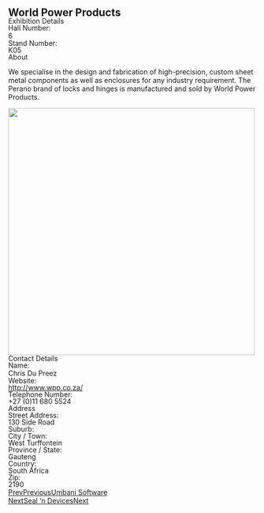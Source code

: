 <div id="site-content" class="site-content">
		<div class="customify-container">
			<div class="customify-grid">
				<main id="main" class="content-area customify-col-12">
						<div class="content-inner">
				<div data-elementor-type="single" data-elementor-id="1238" class="elementor elementor-1238 elementor-location-single post-405 exhibitor type-exhibitor status-publish has-post-thumbnail hentry expo-halls-2">
								<section class="elementor-section elementor-top-section elementor-element elementor-element-1b522a8c elementor-section-boxed elementor-section-height-default elementor-section-height-default" data-id="1b522a8c" data-element_type="section" data-settings="{&quot;background_background&quot;:&quot;classic&quot;}">
						<div class="elementor-container elementor-column-gap-default">
					<div class="elementor-column elementor-col-100 elementor-top-column elementor-element elementor-element-3fc422b3" data-id="3fc422b3" data-element_type="column">
			<div class="elementor-widget-wrap elementor-element-populated">
								<div class="elementor-element elementor-element-5f8044af elementor-widget elementor-widget-theme-post-title elementor-page-title elementor-widget-heading" data-id="5f8044af" data-element_type="widget" data-widget_type="theme-post-title.default">
				<div class="elementor-widget-container">
			<style>/*! elementor - v3.13.3 - 28-05-2023 */
.elementor-heading-title{padding:0;margin:0;line-height:1}.elementor-widget-heading .elementor-heading-title[class*=elementor-size-]>a{color:inherit;font-size:inherit;line-height:inherit}.elementor-widget-heading .elementor-heading-title.elementor-size-small{font-size:15px}.elementor-widget-heading .elementor-heading-title.elementor-size-medium{font-size:19px}.elementor-widget-heading .elementor-heading-title.elementor-size-large{font-size:29px}.elementor-widget-heading .elementor-heading-title.elementor-size-xl{font-size:39px}.elementor-widget-heading .elementor-heading-title.elementor-size-xxl{font-size:59px}</style><h1 class="elementor-heading-title elementor-size-default">World Power Products</h1>		</div>
				</div>
					</div>
		</div>
							</div>
		</section>
				<section class="elementor-section elementor-top-section elementor-element elementor-element-77bc3ef0 elementor-section-boxed elementor-section-height-default elementor-section-height-default" data-id="77bc3ef0" data-element_type="section">
						<div class="elementor-container elementor-column-gap-default">
					<div class="elementor-column elementor-col-50 elementor-top-column elementor-element elementor-element-7e541e2b" data-id="7e541e2b" data-element_type="column">
			<div class="elementor-widget-wrap elementor-element-populated">
								<div class="elementor-element elementor-element-30d28433 elementor-widget elementor-widget-heading" data-id="30d28433" data-element_type="widget" data-widget_type="heading.default">
				<div class="elementor-widget-container">
			<p class="elementor-heading-title elementor-size-default">Exhibition Details</p>		</div>
				</div>
				<section class="elementor-section elementor-inner-section elementor-element elementor-element-b70d558 elementor-section-boxed elementor-section-height-default elementor-section-height-default" data-id="b70d558" data-element_type="section">
						<div class="elementor-container elementor-column-gap-default">
					<div class="elementor-column elementor-col-50 elementor-inner-column elementor-element elementor-element-2bdd30a0" data-id="2bdd30a0" data-element_type="column">
			<div class="elementor-widget-wrap elementor-element-populated">
								<div class="elementor-element elementor-element-1e8d9fe elementor-widget elementor-widget-heading" data-id="1e8d9fe" data-element_type="widget" data-widget_type="heading.default">
				<div class="elementor-widget-container">
			<p class="elementor-heading-title elementor-size-default">Hall Number:</p>		</div>
				</div>
					</div>
		</div>
				<div class="elementor-column elementor-col-50 elementor-inner-column elementor-element elementor-element-27fd6e8" data-id="27fd6e8" data-element_type="column">
			<div class="elementor-widget-wrap elementor-element-populated">
								<div class="elementor-element elementor-element-52490ecd elementor-widget elementor-widget-text-editor" data-id="52490ecd" data-element_type="widget" data-widget_type="text-editor.default">
				<div class="elementor-widget-container">
			<style>/*! elementor - v3.13.3 - 28-05-2023 */
.elementor-widget-text-editor.elementor-drop-cap-view-stacked .elementor-drop-cap{background-color:#69727d;color:#fff}.elementor-widget-text-editor.elementor-drop-cap-view-framed .elementor-drop-cap{color:#69727d;border:3px solid;background-color:transparent}.elementor-widget-text-editor:not(.elementor-drop-cap-view-default) .elementor-drop-cap{margin-top:8px}.elementor-widget-text-editor:not(.elementor-drop-cap-view-default) .elementor-drop-cap-letter{width:1em;height:1em}.elementor-widget-text-editor .elementor-drop-cap{float:left;text-align:center;line-height:1;font-size:50px}.elementor-widget-text-editor .elementor-drop-cap-letter{display:inline-block}</style>				6						</div>
				</div>
					</div>
		</div>
							</div>
		</section>
				<section class="elementor-section elementor-inner-section elementor-element elementor-element-3bf9f1f5 elementor-section-boxed elementor-section-height-default elementor-section-height-default" data-id="3bf9f1f5" data-element_type="section">
						<div class="elementor-container elementor-column-gap-default">
					<div class="elementor-column elementor-col-50 elementor-inner-column elementor-element elementor-element-768c70ea" data-id="768c70ea" data-element_type="column">
			<div class="elementor-widget-wrap elementor-element-populated">
								<div class="elementor-element elementor-element-3090bf2b elementor-widget elementor-widget-heading" data-id="3090bf2b" data-element_type="widget" data-widget_type="heading.default">
				<div class="elementor-widget-container">
			<p class="elementor-heading-title elementor-size-default">Stand Number:</p>		</div>
				</div>
					</div>
		</div>
				<div class="elementor-column elementor-col-50 elementor-inner-column elementor-element elementor-element-4fe529b9" data-id="4fe529b9" data-element_type="column">
			<div class="elementor-widget-wrap elementor-element-populated">
								<div class="elementor-element elementor-element-a771e03 elementor-widget elementor-widget-heading" data-id="a771e03" data-element_type="widget" data-widget_type="heading.default">
				<div class="elementor-widget-container">
			<p class="elementor-heading-title elementor-size-default">K05</p>		</div>
				</div>
					</div>
		</div>
							</div>
		</section>
				<div class="elementor-element elementor-element-3bd266ec elementor-widget-divider--view-line elementor-widget elementor-widget-divider" data-id="3bd266ec" data-element_type="widget" data-widget_type="divider.default">
				<div class="elementor-widget-container">
			<style>/*! elementor - v3.13.3 - 28-05-2023 */
.elementor-widget-divider{--divider-border-style:none;--divider-border-width:1px;--divider-color:#0c0d0e;--divider-icon-size:20px;--divider-element-spacing:10px;--divider-pattern-height:24px;--divider-pattern-size:20px;--divider-pattern-url:none;--divider-pattern-repeat:repeat-x}.elementor-widget-divider .elementor-divider{display:flex}.elementor-widget-divider .elementor-divider__text{font-size:15px;line-height:1;max-width:95%}.elementor-widget-divider .elementor-divider__element{margin:0 var(--divider-element-spacing);flex-shrink:0}.elementor-widget-divider .elementor-icon{font-size:var(--divider-icon-size)}.elementor-widget-divider .elementor-divider-separator{display:flex;margin:0;direction:ltr}.elementor-widget-divider--view-line_icon .elementor-divider-separator,.elementor-widget-divider--view-line_text .elementor-divider-separator{align-items:center}.elementor-widget-divider--view-line_icon .elementor-divider-separator:after,.elementor-widget-divider--view-line_icon .elementor-divider-separator:before,.elementor-widget-divider--view-line_text .elementor-divider-separator:after,.elementor-widget-divider--view-line_text .elementor-divider-separator:before{display:block;content:"";border-bottom:0;flex-grow:1;border-top:var(--divider-border-width) var(--divider-border-style) var(--divider-color)}.elementor-widget-divider--element-align-left .elementor-divider .elementor-divider-separator>.elementor-divider__svg:first-of-type{flex-grow:0;flex-shrink:100}.elementor-widget-divider--element-align-left .elementor-divider-separator:before{content:none}.elementor-widget-divider--element-align-left .elementor-divider__element{margin-left:0}.elementor-widget-divider--element-align-right .elementor-divider .elementor-divider-separator>.elementor-divider__svg:last-of-type{flex-grow:0;flex-shrink:100}.elementor-widget-divider--element-align-right .elementor-divider-separator:after{content:none}.elementor-widget-divider--element-align-right .elementor-divider__element{margin-right:0}.elementor-widget-divider:not(.elementor-widget-divider--view-line_text):not(.elementor-widget-divider--view-line_icon) .elementor-divider-separator{border-top:var(--divider-border-width) var(--divider-border-style) var(--divider-color)}.elementor-widget-divider--separator-type-pattern{--divider-border-style:none}.elementor-widget-divider--separator-type-pattern.elementor-widget-divider--view-line .elementor-divider-separator,.elementor-widget-divider--separator-type-pattern:not(.elementor-widget-divider--view-line) .elementor-divider-separator:after,.elementor-widget-divider--separator-type-pattern:not(.elementor-widget-divider--view-line) .elementor-divider-separator:before,.elementor-widget-divider--separator-type-pattern:not([class*=elementor-widget-divider--view]) .elementor-divider-separator{width:100%;min-height:var(--divider-pattern-height);-webkit-mask-size:var(--divider-pattern-size) 100%;mask-size:var(--divider-pattern-size) 100%;-webkit-mask-repeat:var(--divider-pattern-repeat);mask-repeat:var(--divider-pattern-repeat);background-color:var(--divider-color);-webkit-mask-image:var(--divider-pattern-url);mask-image:var(--divider-pattern-url)}.elementor-widget-divider--no-spacing{--divider-pattern-size:auto}.elementor-widget-divider--bg-round{--divider-pattern-repeat:round}.rtl .elementor-widget-divider .elementor-divider__text{direction:rtl}.e-con-inner>.elementor-widget-divider,.e-con>.elementor-widget-divider{width:var(--container-widget-width,100%);--flex-grow:var(--container-widget-flex-grow)}</style>		<div class="elementor-divider">
			<span class="elementor-divider-separator">
						</span>
		</div>
				</div>
				</div>
				<div class="elementor-element elementor-element-5f4ff123 elementor-widget elementor-widget-heading" data-id="5f4ff123" data-element_type="widget" data-widget_type="heading.default">
				<div class="elementor-widget-container">
			<p class="elementor-heading-title elementor-size-default">About</p>		</div>
				</div>
				<div class="elementor-element elementor-element-27ebdcb8 elementor-widget elementor-widget-heading" data-id="27ebdcb8" data-element_type="widget" data-widget_type="heading.default">
				<div class="elementor-widget-container">
			<p class="elementor-heading-title elementor-size-default"></p><p>We specialise in the design and fabrication of high-precision, custom sheet metal components as well as enclosures for any industry requirement. The Perano brand of locks and hinges is manufactured and sold by World Power Products.</p>
<p></p>		</div>
				</div>
					</div>
		</div>
				<div class="elementor-column elementor-col-50 elementor-top-column elementor-element elementor-element-2301005d" data-id="2301005d" data-element_type="column">
			<div class="elementor-widget-wrap elementor-element-populated">
								<div class="elementor-element elementor-element-650667ca elementor-widget elementor-widget-theme-post-featured-image elementor-widget-image" data-id="650667ca" data-element_type="widget" data-widget_type="theme-post-featured-image.default">
				<div class="elementor-widget-container">
															<img width="500" height="500" src="https://www.electramining.co.za/wp-content/uploads/2019/12/WPP.jpg" class="attachment-full size-full wp-image-1848" alt="" loading="lazy" srcset="https://www.electramining.co.za/wp-content/uploads/2019/12/WPP.jpg 500w, https://www.electramining.co.za/wp-content/uploads/2019/12/WPP-300x300.jpg 300w, https://www.electramining.co.za/wp-content/uploads/2019/12/WPP-150x150.jpg 150w, https://www.electramining.co.za/wp-content/uploads/2019/12/WPP-96x96.jpg 96w" sizes="(max-width: 500px) 100vw, 500px">															</div>
				</div>
					</div>
		</div>
							</div>
		</section>
				<section class="elementor-section elementor-top-section elementor-element elementor-element-2e3100a4 elementor-section-boxed elementor-section-height-default elementor-section-height-default" data-id="2e3100a4" data-element_type="section">
						<div class="elementor-container elementor-column-gap-no">
					<div class="elementor-column elementor-col-100 elementor-top-column elementor-element elementor-element-12c439f1" data-id="12c439f1" data-element_type="column">
			<div class="elementor-widget-wrap elementor-element-populated">
								<div class="elementor-element elementor-element-21a8d9c elementor-widget-divider--view-line elementor-widget elementor-widget-divider" data-id="21a8d9c" data-element_type="widget" data-widget_type="divider.default">
				<div class="elementor-widget-container">
					<div class="elementor-divider">
			<span class="elementor-divider-separator">
						</span>
		</div>
				</div>
				</div>
					</div>
		</div>
							</div>
		</section>
				<section class="elementor-section elementor-top-section elementor-element elementor-element-59203e58 elementor-section-boxed elementor-section-height-default elementor-section-height-default" data-id="59203e58" data-element_type="section">
						<div class="elementor-container elementor-column-gap-no">
					<div class="elementor-column elementor-col-50 elementor-top-column elementor-element elementor-element-218787fa" data-id="218787fa" data-element_type="column">
			<div class="elementor-widget-wrap elementor-element-populated">
								<section class="elementor-section elementor-inner-section elementor-element elementor-element-58aab5e3 elementor-section-boxed elementor-section-height-default elementor-section-height-default" data-id="58aab5e3" data-element_type="section" data-settings="{&quot;background_background&quot;:&quot;classic&quot;}">
						<div class="elementor-container elementor-column-gap-default">
					<div class="elementor-column elementor-col-100 elementor-inner-column elementor-element elementor-element-47e5d856" data-id="47e5d856" data-element_type="column">
			<div class="elementor-widget-wrap elementor-element-populated">
								<div class="elementor-element elementor-element-662a0b4 elementor-widget elementor-widget-heading" data-id="662a0b4" data-element_type="widget" data-widget_type="heading.default">
				<div class="elementor-widget-container">
			<p class="elementor-heading-title elementor-size-default">Contact Details</p>		</div>
				</div>
					</div>
		</div>
							</div>
		</section>
				<section class="elementor-section elementor-inner-section elementor-element elementor-element-137fa896 elementor-section-boxed elementor-section-height-default elementor-section-height-default" data-id="137fa896" data-element_type="section">
						<div class="elementor-container elementor-column-gap-default">
					<div class="elementor-column elementor-col-50 elementor-inner-column elementor-element elementor-element-3c915b94" data-id="3c915b94" data-element_type="column">
			<div class="elementor-widget-wrap elementor-element-populated">
								<div class="elementor-element elementor-element-316d1ca9 elementor-widget elementor-widget-heading" data-id="316d1ca9" data-element_type="widget" data-widget_type="heading.default">
				<div class="elementor-widget-container">
			<p class="elementor-heading-title elementor-size-default">Name: </p>		</div>
				</div>
					</div>
		</div>
				<div class="elementor-column elementor-col-50 elementor-inner-column elementor-element elementor-element-34b91f7a" data-id="34b91f7a" data-element_type="column">
			<div class="elementor-widget-wrap elementor-element-populated">
								<div class="elementor-element elementor-element-136300ee elementor-widget elementor-widget-text-editor" data-id="136300ee" data-element_type="widget" data-widget_type="text-editor.default">
				<div class="elementor-widget-container">
							Chris Du Preez						</div>
				</div>
					</div>
		</div>
							</div>
		</section>
				<section class="elementor-section elementor-inner-section elementor-element elementor-element-5854ab7 elementor-section-boxed elementor-section-height-default elementor-section-height-default" data-id="5854ab7" data-element_type="section">
						<div class="elementor-container elementor-column-gap-default">
					<div class="elementor-column elementor-col-50 elementor-inner-column elementor-element elementor-element-3a0e5a2f" data-id="3a0e5a2f" data-element_type="column">
			<div class="elementor-widget-wrap elementor-element-populated">
								<div class="elementor-element elementor-element-f3164f0 elementor-widget elementor-widget-heading" data-id="f3164f0" data-element_type="widget" data-widget_type="heading.default">
				<div class="elementor-widget-container">
			<p class="elementor-heading-title elementor-size-default">Website: </p>		</div>
				</div>
					</div>
		</div>
				<div class="elementor-column elementor-col-50 elementor-inner-column elementor-element elementor-element-1fbd3b5e" data-id="1fbd3b5e" data-element_type="column">
			<div class="elementor-widget-wrap elementor-element-populated">
								<div class="elementor-element elementor-element-5ff93005 elementor-widget elementor-widget-heading" data-id="5ff93005" data-element_type="widget" data-widget_type="heading.default">
				<div class="elementor-widget-container">
			<p class="elementor-heading-title elementor-size-default"><a href="http://www.wpp.co.za/">http://www.wpp.co.za/</a></p>		</div>
				</div>
					</div>
		</div>
							</div>
		</section>
				<section class="elementor-section elementor-inner-section elementor-element elementor-element-29379509 elementor-section-boxed elementor-section-height-default elementor-section-height-default" data-id="29379509" data-element_type="section">
						<div class="elementor-container elementor-column-gap-default">
					<div class="elementor-column elementor-col-50 elementor-inner-column elementor-element elementor-element-48d1d966" data-id="48d1d966" data-element_type="column">
			<div class="elementor-widget-wrap elementor-element-populated">
								<div class="elementor-element elementor-element-47fff6 elementor-widget elementor-widget-heading" data-id="47fff6" data-element_type="widget" data-widget_type="heading.default">
				<div class="elementor-widget-container">
			<p class="elementor-heading-title elementor-size-default">Telephone Number: </p>		</div>
				</div>
					</div>
		</div>
				<div class="elementor-column elementor-col-50 elementor-inner-column elementor-element elementor-element-41bd434d" data-id="41bd434d" data-element_type="column">
			<div class="elementor-widget-wrap elementor-element-populated">
								<div class="elementor-element elementor-element-721c0715 elementor-widget elementor-widget-heading" data-id="721c0715" data-element_type="widget" data-widget_type="heading.default">
				<div class="elementor-widget-container">
			<p class="elementor-heading-title elementor-size-default">+27 (0)11 680 5524</p>		</div>
				</div>
					</div>
		</div>
							</div>
		</section>
				<div class="elementor-element elementor-element-3a5d102f elementor-widget-divider--view-line elementor-widget elementor-widget-divider" data-id="3a5d102f" data-element_type="widget" data-widget_type="divider.default">
				<div class="elementor-widget-container">
					<div class="elementor-divider">
			<span class="elementor-divider-separator">
						</span>
		</div>
				</div>
				</div>
				<section class="elementor-section elementor-inner-section elementor-element elementor-element-4ca4fa49 elementor-section-boxed elementor-section-height-default elementor-section-height-default" data-id="4ca4fa49" data-element_type="section" data-settings="{&quot;background_background&quot;:&quot;classic&quot;}">
						<div class="elementor-container elementor-column-gap-default">
					<div class="elementor-column elementor-col-100 elementor-inner-column elementor-element elementor-element-1191ca67" data-id="1191ca67" data-element_type="column">
			<div class="elementor-widget-wrap elementor-element-populated">
								<div class="elementor-element elementor-element-183af601 elementor-widget elementor-widget-heading" data-id="183af601" data-element_type="widget" data-widget_type="heading.default">
				<div class="elementor-widget-container">
			<p class="elementor-heading-title elementor-size-default">Address</p>		</div>
				</div>
					</div>
		</div>
							</div>
		</section>
				<section class="elementor-section elementor-inner-section elementor-element elementor-element-3d0fb139 elementor-section-boxed elementor-section-height-default elementor-section-height-default" data-id="3d0fb139" data-element_type="section">
						<div class="elementor-container elementor-column-gap-default">
					<div class="elementor-column elementor-col-50 elementor-inner-column elementor-element elementor-element-ca59117" data-id="ca59117" data-element_type="column">
			<div class="elementor-widget-wrap elementor-element-populated">
								<div class="elementor-element elementor-element-15d6c368 elementor-widget elementor-widget-heading" data-id="15d6c368" data-element_type="widget" data-widget_type="heading.default">
				<div class="elementor-widget-container">
			<p class="elementor-heading-title elementor-size-default">Street Address:</p>		</div>
				</div>
					</div>
		</div>
				<div class="elementor-column elementor-col-50 elementor-inner-column elementor-element elementor-element-d9d367f" data-id="d9d367f" data-element_type="column">
			<div class="elementor-widget-wrap elementor-element-populated">
								<div class="elementor-element elementor-element-3ea33ba1 elementor-widget elementor-widget-heading" data-id="3ea33ba1" data-element_type="widget" data-widget_type="heading.default">
				<div class="elementor-widget-container">
			<p class="elementor-heading-title elementor-size-default">130 Side Road</p>		</div>
				</div>
					</div>
		</div>
							</div>
		</section>
				<section class="elementor-section elementor-inner-section elementor-element elementor-element-e61143 elementor-section-boxed elementor-section-height-default elementor-section-height-default" data-id="e61143" data-element_type="section">
						<div class="elementor-container elementor-column-gap-default">
					<div class="elementor-column elementor-col-50 elementor-inner-column elementor-element elementor-element-4c3af521" data-id="4c3af521" data-element_type="column">
			<div class="elementor-widget-wrap elementor-element-populated">
								<div class="elementor-element elementor-element-445db365 elementor-widget elementor-widget-heading" data-id="445db365" data-element_type="widget" data-widget_type="heading.default">
				<div class="elementor-widget-container">
			<p class="elementor-heading-title elementor-size-default">Suburb:</p>		</div>
				</div>
					</div>
		</div>
				<div class="elementor-column elementor-col-50 elementor-inner-column elementor-element elementor-element-d2eed6e" data-id="d2eed6e" data-element_type="column">
			<div class="elementor-widget-wrap elementor-element-populated">
									</div>
		</div>
							</div>
		</section>
				<section class="elementor-section elementor-inner-section elementor-element elementor-element-118228de elementor-section-boxed elementor-section-height-default elementor-section-height-default" data-id="118228de" data-element_type="section">
						<div class="elementor-container elementor-column-gap-default">
					<div class="elementor-column elementor-col-50 elementor-inner-column elementor-element elementor-element-880ad31" data-id="880ad31" data-element_type="column">
			<div class="elementor-widget-wrap elementor-element-populated">
								<div class="elementor-element elementor-element-4e06c9da elementor-widget elementor-widget-heading" data-id="4e06c9da" data-element_type="widget" data-widget_type="heading.default">
				<div class="elementor-widget-container">
			<p class="elementor-heading-title elementor-size-default">City / Town:</p>		</div>
				</div>
					</div>
		</div>
				<div class="elementor-column elementor-col-50 elementor-inner-column elementor-element elementor-element-4be838c4" data-id="4be838c4" data-element_type="column">
			<div class="elementor-widget-wrap elementor-element-populated">
								<div class="elementor-element elementor-element-6eff5405 elementor-widget elementor-widget-heading" data-id="6eff5405" data-element_type="widget" data-widget_type="heading.default">
				<div class="elementor-widget-container">
			<p class="elementor-heading-title elementor-size-default">West Turffontein</p>		</div>
				</div>
					</div>
		</div>
							</div>
		</section>
				<section class="elementor-section elementor-inner-section elementor-element elementor-element-6d81e7c9 elementor-section-boxed elementor-section-height-default elementor-section-height-default" data-id="6d81e7c9" data-element_type="section">
						<div class="elementor-container elementor-column-gap-default">
					<div class="elementor-column elementor-col-50 elementor-inner-column elementor-element elementor-element-13edb59d" data-id="13edb59d" data-element_type="column">
			<div class="elementor-widget-wrap elementor-element-populated">
								<div class="elementor-element elementor-element-480d9d71 elementor-widget elementor-widget-heading" data-id="480d9d71" data-element_type="widget" data-widget_type="heading.default">
				<div class="elementor-widget-container">
			<p class="elementor-heading-title elementor-size-default">Province / State: </p>		</div>
				</div>
					</div>
		</div>
				<div class="elementor-column elementor-col-50 elementor-inner-column elementor-element elementor-element-4361608a" data-id="4361608a" data-element_type="column">
			<div class="elementor-widget-wrap elementor-element-populated">
								<div class="elementor-element elementor-element-75ad5352 elementor-widget elementor-widget-heading" data-id="75ad5352" data-element_type="widget" data-widget_type="heading.default">
				<div class="elementor-widget-container">
			<p class="elementor-heading-title elementor-size-default">Gauteng</p>		</div>
				</div>
					</div>
		</div>
							</div>
		</section>
				<section class="elementor-section elementor-inner-section elementor-element elementor-element-d5700f8 elementor-section-boxed elementor-section-height-default elementor-section-height-default" data-id="d5700f8" data-element_type="section">
						<div class="elementor-container elementor-column-gap-default">
					<div class="elementor-column elementor-col-50 elementor-inner-column elementor-element elementor-element-4955cdab" data-id="4955cdab" data-element_type="column">
			<div class="elementor-widget-wrap elementor-element-populated">
								<div class="elementor-element elementor-element-784ff8b3 elementor-widget elementor-widget-heading" data-id="784ff8b3" data-element_type="widget" data-widget_type="heading.default">
				<div class="elementor-widget-container">
			<p class="elementor-heading-title elementor-size-default">Country: </p>		</div>
				</div>
					</div>
		</div>
				<div class="elementor-column elementor-col-50 elementor-inner-column elementor-element elementor-element-5701c198" data-id="5701c198" data-element_type="column">
			<div class="elementor-widget-wrap elementor-element-populated">
								<div class="elementor-element elementor-element-1c370fa elementor-widget elementor-widget-heading" data-id="1c370fa" data-element_type="widget" data-widget_type="heading.default">
				<div class="elementor-widget-container">
			<p class="elementor-heading-title elementor-size-default">South Africa</p>		</div>
				</div>
					</div>
		</div>
							</div>
		</section>
				<section class="elementor-section elementor-inner-section elementor-element elementor-element-6568078a elementor-section-boxed elementor-section-height-default elementor-section-height-default" data-id="6568078a" data-element_type="section">
						<div class="elementor-container elementor-column-gap-default">
					<div class="elementor-column elementor-col-50 elementor-inner-column elementor-element elementor-element-4d6367e5" data-id="4d6367e5" data-element_type="column">
			<div class="elementor-widget-wrap elementor-element-populated">
								<div class="elementor-element elementor-element-3bb29af6 elementor-widget elementor-widget-heading" data-id="3bb29af6" data-element_type="widget" data-widget_type="heading.default">
				<div class="elementor-widget-container">
			<p class="elementor-heading-title elementor-size-default">Zip: </p>		</div>
				</div>
					</div>
		</div>
				<div class="elementor-column elementor-col-50 elementor-inner-column elementor-element elementor-element-2f9baedc" data-id="2f9baedc" data-element_type="column">
			<div class="elementor-widget-wrap elementor-element-populated">
								<div class="elementor-element elementor-element-469077b2 elementor-widget elementor-widget-heading" data-id="469077b2" data-element_type="widget" data-widget_type="heading.default">
				<div class="elementor-widget-container">
			<p class="elementor-heading-title elementor-size-default">2190</p>		</div>
				</div>
					</div>
		</div>
							</div>
		</section>
					</div>
		</div>
				<div class="elementor-column elementor-col-50 elementor-top-column elementor-element elementor-element-5d5de3da" data-id="5d5de3da" data-element_type="column">
			<div class="elementor-widget-wrap elementor-element-populated">
								<section class="elementor-section elementor-inner-section elementor-element elementor-element-42ec9f33 elementor-section-boxed elementor-section-height-default elementor-section-height-default" data-id="42ec9f33" data-element_type="section">
						<div class="elementor-container elementor-column-gap-default">
					<div class="elementor-column elementor-col-100 elementor-inner-column elementor-element elementor-element-2da4f41c" data-id="2da4f41c" data-element_type="column">
			<div class="elementor-widget-wrap elementor-element-populated">
									</div>
		</div>
							</div>
		</section>
					</div>
		</div>
							</div>
		</section>
				<section class="elementor-section elementor-top-section elementor-element elementor-element-59d411bf elementor-section-boxed elementor-section-height-default elementor-section-height-default" data-id="59d411bf" data-element_type="section">
						<div class="elementor-container elementor-column-gap-default">
					<div class="elementor-column elementor-col-100 elementor-top-column elementor-element elementor-element-309f0196" data-id="309f0196" data-element_type="column">
			<div class="elementor-widget-wrap elementor-element-populated">
								<div class="elementor-element elementor-element-6cbcc567 elementor-post-navigation-borders-yes elementor-widget elementor-widget-post-navigation" data-id="6cbcc567" data-element_type="widget" data-widget_type="post-navigation.default">
				<div class="elementor-widget-container">
			<link rel="stylesheet" href="https://www.electramining.co.za/wp-content/plugins/elementor-pro/assets/css/widget-theme-elements.min.css">		<div class="elementor-post-navigation">
			<div class="elementor-post-navigation__prev elementor-post-navigation__link">
				<a href="https://www.electramining.co.za/exhibitor/umbani-software/" rel="prev"><span class="post-navigation__arrow-wrapper post-navigation__arrow-prev"><i class="fa fa-angle-left" aria-hidden="true"></i><span class="elementor-screen-only">Prev</span></span><span class="elementor-post-navigation__link__prev"><span class="post-navigation__prev--label">Previous</span><span class="post-navigation__prev--title">Umbani Software</span></span></a>			</div>
							<div class="elementor-post-navigation__separator-wrapper">
					<div class="elementor-post-navigation__separator"></div>
				</div>
						<div class="elementor-post-navigation__next elementor-post-navigation__link">
				<a href="https://www.electramining.co.za/exhibitor/seal-n-devices/" rel="next"><span class="elementor-post-navigation__link__next"><span class="post-navigation__next--label">Next</span><span class="post-navigation__next--title">Seal ‘n Devices</span></span><span class="post-navigation__arrow-wrapper post-navigation__arrow-next"><i class="fa fa-angle-right" aria-hidden="true"></i><span class="elementor-screen-only">Next</span></span></a>			</div>
		</div>
				</div>
				</div>
					</div>
		</div>
							</div>
		</section>
						</div>
			</div><!-- #.content-inner -->
              			</main><!-- #main -->
					</div><!-- #.customify-grid -->
	</div><!-- #.customify-container -->
</div>